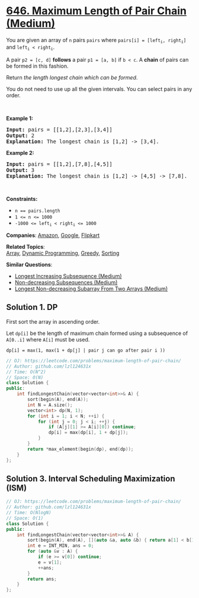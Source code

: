 # [646. Maximum Length of Pair Chain (Medium)](https://leetcode.com/problems/maximum-length-of-pair-chain)

<p>You are given an array of <code>n</code> pairs <code>pairs</code> where <code>pairs[i] = [left<sub>i</sub>, right<sub>i</sub>]</code> and <code>left<sub>i</sub> &lt; right<sub>i</sub></code>.</p>
<p>A pair <code>p2 = [c, d]</code> <strong>follows</strong> a pair <code>p1 = [a, b]</code> if <code>b &lt; c</code>. A <strong>chain</strong> of pairs can be formed in this fashion.</p>
<p>Return <em>the length longest chain which can be formed</em>.</p>
<p>You do not need to use up all the given intervals. You can select pairs in any order.</p>
<p>&nbsp;</p>
<p><strong class="example">Example 1:</strong></p>
<pre><strong>Input:</strong> pairs = [[1,2],[2,3],[3,4]]
<strong>Output:</strong> 2
<strong>Explanation:</strong> The longest chain is [1,2] -&gt; [3,4].
</pre>
<p><strong class="example">Example 2:</strong></p>
<pre><strong>Input:</strong> pairs = [[1,2],[7,8],[4,5]]
<strong>Output:</strong> 3
<strong>Explanation:</strong> The longest chain is [1,2] -&gt; [4,5] -&gt; [7,8].
</pre>
<p>&nbsp;</p>
<p><strong>Constraints:</strong></p>
<ul>
	<li><code>n == pairs.length</code></li>
	<li><code>1 &lt;= n &lt;= 1000</code></li>
	<li><code>-1000 &lt;= left<sub>i</sub> &lt; right<sub>i</sub> &lt;= 1000</code></li>
</ul>

**Companies**:
[Amazon](https://leetcode.com/company/amazon), [Google](https://leetcode.com/company/google), [Flipkart](https://leetcode.com/company/flipkart)

**Related Topics**:  
[Array](https://leetcode.com/tag/array/), [Dynamic Programming](https://leetcode.com/tag/dynamic-programming/), [Greedy](https://leetcode.com/tag/greedy/), [Sorting](https://leetcode.com/tag/sorting/)

**Similar Questions**:
* [Longest Increasing Subsequence (Medium)](https://leetcode.com/problems/longest-increasing-subsequence/)
* [Non-decreasing Subsequences (Medium)](https://leetcode.com/problems/non-decreasing-subsequences/)
* [Longest Non-decreasing Subarray From Two Arrays (Medium)](https://leetcode.com/problems/longest-non-decreasing-subarray-from-two-arrays/)

## Solution 1. DP

First sort the array in ascending order.

Let `dp[i]` be the length of maximum chain formed using a subsequence of `A[0..i]` where `A[i]` must be used.

```
dp[i] = max(1, max(1 + dp[j] | pair j can go after pair i ))
```

```cpp
// OJ: https://leetcode.com/problems/maximum-length-of-pair-chain/
// Author: github.com/lzl124631x
// Time: O(N^2)
// Space: O(N)
class Solution {
public:
    int findLongestChain(vector<vector<int>>& A) {
        sort(begin(A), end(A));
        int N = A.size();
        vector<int> dp(N, 1);
        for (int i = 1; i < N; ++i) {
            for (int j = 0; j < i; ++j) {
                if (A[j][1] >= A[i][0]) continue;
                dp[i] = max(dp[i], 1 + dp[j]);
            }
        }
        return *max_element(begin(dp), end(dp));
    }
};
```

## Solution 3. Interval Scheduling Maximization (ISM)

```cpp
// OJ: https://leetcode.com/problems/maximum-length-of-pair-chain/
// Author: github.com/lzl124631x
// Time: O(NlogN)
// Space: O(1)
class Solution {
public:
    int findLongestChain(vector<vector<int>>& A) {
        sort(begin(A), end(A), [](auto &a, auto &b) { return a[1] < b[1]; });
        int e = INT_MIN, ans = 0;
        for (auto &v : A) {
            if (e >= v[0]) continue;
            e = v[1];
            ++ans;
        }
        return ans;
    }
};
```